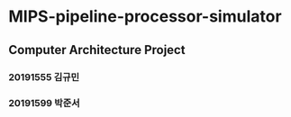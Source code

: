 # MIPS-pipeline-processor-simulator

## Computer Architecture Project
### 20191555 김규민
### 20191599 박준서
